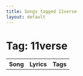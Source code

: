 ```yaml
---
title: Songs tagged 11verse
layout: default
---
```

# Tag: 11verse
<table><tr><th>Song</th><th>Lyrics</th><th>Tags</th></tr>
